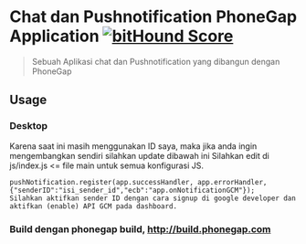 # Chat dan Pushnotification PhoneGap Application [![bitHound Score][bithound-img]][bithound-url]

> Sebuah Aplikasi chat dan Pushnotification yang dibangun dengan PhoneGap

## Usage

### Desktop

Karena saat ini masih menggunakan ID saya, maka jika anda ingin mengembangkan sendiri silahkan update dibawah ini
Silahkan edit di js/index.js <= file main untuk semua konfigurasi JS.

	pushNotification.register(app.successHandler, app.errorHandler,{"senderID":"isi_sender_id","ecb":"app.onNotificationGCM"});	
	Silahkan aktifkan sender ID dengan cara signup di google developer dan aktifkan (enable) API GCM pada dashboard.
	
### Build dengan phonegap build, http://build.phonegap.com

[phonegap-cli-url]: http://github.com/phonegap/phonegap-cli
[cordova-app]: http://github.com/apache/cordova-app-hello-world
[nitrous-url]: https://www.nitrous.io/hack_button?source=embed&runtime=nodejs&repo=phonegap%2Fphonegap-start&file_to_open=README.md
[bithound-img]: https://www.bithound.io/github/phonegap/phonegap-start/badges/score.svg
[bithound-url]: https://www.bithound.io/github/phonegap/phonegap-start

